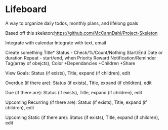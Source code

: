 # Lifeboard
A way to organize daily todos, monthly plans, and lifelong goals

Based off this skeleton:https://github.com/McCannDahl/Project-Skeleton

Integrate with calendar
Integrate with text, email

Create something
	Title*
	Status - Check/%/Count/Nothing
	Start/End Date or duration
	Repeat - start/end, when
	Priority
	Reward
	Notification/Reminder
	Tag(array of obejcts), Color
	+Dependancies
	+Children
	+Share
	

View
Goals:
Status (if exists), Title, expand (if children), edit

Overdue (if there are):
Status (if exists), Title, expand (if children), edit

Due (if there are):
Status (if exists), Title, expand (if children), edit

Upcoming Recurring (if there are):
Status (if exists), Title, expand (if children), edit

Upcoming Static (if there are):
Status (if exists), Title, expand (if children), edit